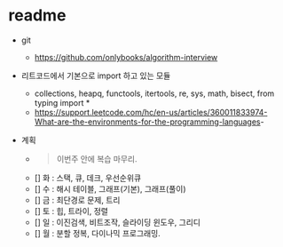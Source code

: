 # readme

- git
  - <https://github.com/onlybooks/algorithm-interview>

- 리트코드에서 기본으로 import 하고 있는 모듈
  - collections, heapq, functools, itertools, re, sys, math, bisect, from typing import *
  - <https://support.leetcode.com/hc/en-us/articles/360011833974-What-are-the-environments-for-the-programming-languages>-

- 계획
  - > 이번주 안에 복습 마무리.
  - [] 화 : 스택, 큐, 데크, 우선순위큐
  - [] 수 : 해시 테이블, 그래프(기본), 그래프(풀이)
  - [] 금 : 최단경로 문제, 트리 
  - [] 토 : 힙, 트라이, 정렬
  - [] 일 : 이진검색, 비트조작, 슬라이딩 윈도우, 그리디 
  - [] 월 : 분할 정복, 다이나믹 프로그래밍. 
